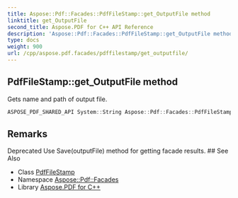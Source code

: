 ```yaml
---
title: Aspose::Pdf::Facades::PdfFileStamp::get_OutputFile method
linktitle: get_OutputFile
second_title: Aspose.PDF for C++ API Reference
description: 'Aspose::Pdf::Facades::PdfFileStamp::get_OutputFile method. Gets name and path of output file in C++.'
type: docs
weight: 900
url: /cpp/aspose.pdf.facades/pdffilestamp/get_outputfile/
---
```

## PdfFileStamp::get_OutputFile method


Gets name and path of output file.

```cpp
ASPOSE_PDF_SHARED_API System::String Aspose::Pdf::Facades::PdfFileStamp::get_OutputFile() const
```

## Remarks


<xrefsect id="deprecated_1_deprecated000089">
  <xreftitle>Deprecated</xreftitle>
  <xrefdescription>
    <para>Use Save(outputFile) method for getting facade results. </para>
  </xrefdescription>
</xrefsect>
## See Also

* Class [PdfFileStamp](../)
* Namespace [Aspose::Pdf::Facades](../../)
* Library [Aspose.PDF for C++](../../../)
